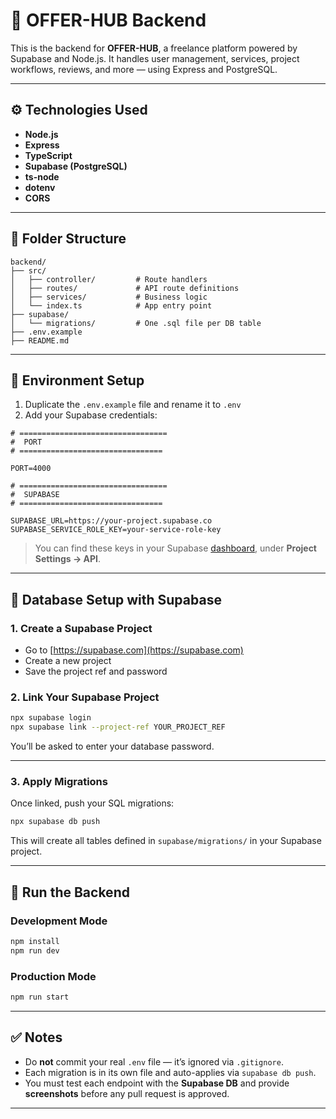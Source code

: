 # 🚀 OFFER-HUB Backend

This is the backend for **OFFER-HUB**, a freelance platform powered by Supabase and Node.js. It handles user management, services, project workflows, reviews, and more — using Express and PostgreSQL.

---

## ⚙️ Technologies Used

- **Node.js**
- **Express**
- **TypeScript**
- **Supabase (PostgreSQL)**
- **ts-node**
- **dotenv**
- **CORS**

---

## 📁 Folder Structure

```
backend/
├── src/
│   ├── controller/         # Route handlers
│   ├── routes/             # API route definitions
│   ├── services/           # Business logic
│   └── index.ts            # App entry point
├── supabase/
│   └── migrations/         # One .sql file per DB table
├── .env.example
├── README.md
```

---

## 🔐 Environment Setup

1. Duplicate the `.env.example` file and rename it to `.env`
2. Add your Supabase credentials:

```env
# =================================
#  PORT
# ================================

PORT=4000

# =================================
#  SUPABASE
# ================================

SUPABASE_URL=https://your-project.supabase.co
SUPABASE_SERVICE_ROLE_KEY=your-service-role-key

```

> You can find these keys in your Supabase [dashboard](https://supabase.com/dashboard), under **Project Settings → API**.

---

## 🧪 Database Setup with Supabase

### 1. Create a Supabase Project

- Go to [https://supabase.com](https://supabase.com)
- Create a new project
- Save the project ref and password

### 2. Link Your Supabase Project

```bash
npx supabase login
npx supabase link --project-ref YOUR_PROJECT_REF
```

You’ll be asked to enter your database password.

---

### 3. Apply Migrations

Once linked, push your SQL migrations:

```bash
npx supabase db push
```

This will create all tables defined in `supabase/migrations/` in your Supabase project.

---

## 🚀 Run the Backend

### Development Mode

```bash
npm install
npm run dev
```

### Production Mode

```bash
npm run start
```

---

## ✅ Notes

- Do **not** commit your real `.env` file — it’s ignored via `.gitignore`.
- Each migration is in its own file and auto-applies via `supabase db push`.
- You must test each endpoint with the **Supabase DB** and provide **screenshots** before any pull request is approved.

---
